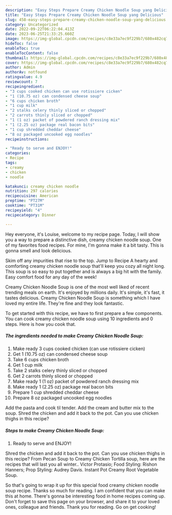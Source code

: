 ```yaml
---
description: "Easy Steps Prepare Creamy Chicken Noodle Soup yang Delicious"
title: "Easy Steps Prepare Creamy Chicken Noodle Soup yang Delicious"
slug: 458-easy-steps-prepare-creamy-chicken-noodle-soup-yang-delicious
category: Uncategorized
date: 2022-09-22T06:22:04.413Z
date: 2023-06-25T21:33:25.660Z
image: https://img-global.cpcdn.com/recipes/c8e33a7ec9f229b7/680x482cq70/creamy-chicken-noodle-soup-recipe-main-photo.jpg
hideToc: false
enableToc: true
enableTocContent: false
thumbnail: https://img-global.cpcdn.com/recipes/c8e33a7ec9f229b7/680x482cq70/creamy-chicken-noodle-soup-recipe-main-photo.jpg
cover: https://img-global.cpcdn.com/recipes/c8e33a7ec9f229b7/680x482cq70/creamy-chicken-noodle-soup-recipe-main-photo.jpg
author: Admin
authorAv: notfound
ratingvalue: 4.9
reviewcount: 7
recipeingredient:
- "3 cups cooked chicken can use rotissiere cicken"
- "1 (10.75 oz) can condensed cheese soup"
- "6 cups chicken broth"
- "1 cup milk"
- "2 stalks celery thinly sliced or chopped"
- "2 carrots thinly sliced or chopped"
- "1 (1 oz) packet of powdered ranch dressing mix"
- "1 (2.25 oz) package real bacon bits"
- "1 cup shredded cheddar cheese"
- "8 oz packaged uncooked egg noodles"
recipeinstructions:

- "Ready to serve and ENJOY!"
categories:
- Recipe
tags:
- creamy
- chicken
- noodle

katakunci: creamy chicken noodle 
nutrition: 297 calories
recipecuisine: American
preptime: "PT27M"
cooktime: "PT31M"
recipeyield: "4"
recipecategory: Dinner

---
```



Hey everyone, it's Louise, welcome to my recipe page. Today, I will show you a way to prepare a distinctive dish, creamy chicken noodle soup. One of my favorites food recipes. For mine, I'm gonna make it a bit tasty. This is gonna smell and look delicious.

Skim off any impurities that rise to the top. Jump to Recipe A hearty and comforting creamy chicken noodle soup that&#39;ll keep you cozy all night long. This soup is so easy to put together and is always a big hit with the family. Easy comfort food for any day of the week!

Creamy Chicken Noodle Soup is one of the most well liked of recent trending meals on earth. It's enjoyed by millions daily. It's simple, it's fast, it tastes delicious. Creamy Chicken Noodle Soup is something which I have loved my entire life. They're fine and they look fantastic.


To get started with this recipe, we have to first prepare a few components. You can cook creamy chicken noodle soup using 10 ingredients and 0 steps. Here is how you cook that.

<!--inarticleads1-->

##### The ingredients needed to make Creamy Chicken Noodle Soup:

1. Make ready 3 cups cooked chicken (can use rotissiere cicken)
1. Get 1 (10.75 oz) can condensed cheese soup
1. Take 6 cups chicken broth
1. Get 1 cup milk
1. Take 2 stalks celery thinly sliced or chopped
1. Get 2 carrots thinly sliced or chopped
1. Make ready 1 (1 oz) packet of powdered ranch dressing mix
1. Make ready 1 (2.25 oz) package real bacon bits
1. Prepare 1 cup shredded cheddar cheese
1. Prepare 8 oz packaged uncooked egg noodles


Add the pasta and cook til tender. Add the cream and butter mix to the soup. Shred the chicken and add it back to the pot. Can you use chicken thighs in this recipe? 

<!--inarticleads2-->

##### Steps to make Creamy Chicken Noodle Soup:


1. Ready to serve and ENJOY!

Shred the chicken and add it back to the pot. Can you use chicken thighs in this recipe? From Pecan Soup to Creamy Chicken Tortilla soup, here are the recipes that will last you all winter.. Victor Protasio; Food Styling: Rishon Hanners; Prop Styling: Audrey Davis. Instant Pot Creamy Root Vegetable Soup. 

So that's going to wrap it up for this special food creamy chicken noodle soup recipe. Thanks so much for reading. I am confident that you can make this at home. There's gonna be interesting food in home recipes coming up. Don't forget to save this page on your browser, and share it to your loved ones, colleague and friends. Thank you for reading. Go on get cooking!
